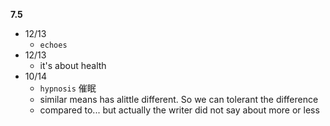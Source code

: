 **7.5**

- 12/13
  - `echoes`
- 12/13
  - it's about health
- 10/14
  - `hypnosis` 催眠
  - similar means has alittle different. So we can tolerant the difference
  - compared to... but actually the writer did not say about more or less
